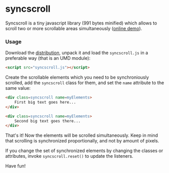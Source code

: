 syncscroll
==========


Syncscroll is a tiny javascript library (991 bytes minified) which allows to scroll two or more scrollable areas simultaneously ([online
demo](http://asvd.github.io/syncscroll/)).


### Usage


Download the
[distribution](https://github.com/asvd/syncscroll/releases/download/v0.0.1/syncscroll-0.0.1.tar.gz),
unpack it and load the `syncscroll.js` in a preferable way (that is an UMD module):

```html
<script src="syncscroll.js"></script>
```

Create the scrollable elements which you need to be synchroniously
scrolled, add the `syncscroll` class for them, and set the `name`
attribute to the same value:


```html
<div class=syncscroll name=myElements>
    First big text goes here...
</div>

<div class=syncscroll name=myElements>
    Second big text goes there...
</div>
```

That's it! Now the elements will be scrolled simultaneously. Keep in
mind that scrolling is synchronized proportionally, and not by
amount of pixels.

If you change the set of synchronized elements by changing the classes
or attributes, invoke `syncscroll.reset()` to update the listeners.

Have fun!
